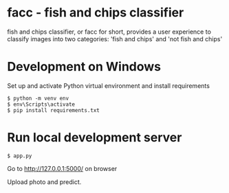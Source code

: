# facc - fish and chips classifier

fish and chips classifier, or facc for short, provides a user experience to classify images into two categories: 'fish and chips' and 'not fish and chips'

# Development on Windows
Set up and activate Python virtual environment and install requirements

```shell
$ python -m venv env
$ env\Scripts\activate
$ pip install requirements.txt
```

# Run local development server

```shell
$ app.py
```
Go to http://127.0.0.1:5000/ on browser

Upload photo and predict.
